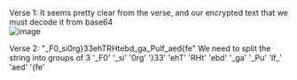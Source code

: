 Verse 1:
It seems pretty clear from the verse, and our encrypted text that we must decode it from base64  
![image](https://github.com/user-attachments/assets/1eacf093-3cfd-41d5-9499-2f6589257cb1)  

Verse 2:
"_F0_si0rg}33ehTRHtebd_ga_Pulf_aed{fe"
We need to split the string into groups of 3 
'_F0' '_si' '0rg' '}33' 'ehT' 'RHt' 'ebd' '_ga' '\_Pu' 'lf\_' 'aed' '{fe' 

